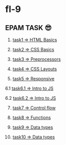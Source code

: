 # fl-9

## EPAM TASK  :sunglasses:

1. [task1 => HTML Basics](https://serhiitkachenko.github.io/fl-9/FE_9_1_homework_html-basics/homework/index.html)

2. [task2 => CSS Basics](https://serhiitkachenko.github.io/fl-9/FE_9_2_homework_css-basics/homework/index.html)

3. [task3 => Preprocessors](https://serhiitkachenko.github.io/fl-9/FE_9_3_homework_preprocessors/homework/index.html)

4. [task4 => CSS Layouts](https://serhiitkachenko.github.io/fl-9/FE_9_4_homework_css-layouts/homework/index.html)

5. [task5 => Responsive](https://serhiitkachenko.github.io/fl-9/FE_9_5_homework_responsive/homework/src/index.html)

6.1 [task6.1 => Intro to JS](https://serhiitkachenko.github.io/fl-9/FE_9_6_homework_js-intro/homework/src/task1.html)

6.2 [task6.2 => Intro to JS](https://serhiitkachenko.github.io/fl-9/FE_9_6_homework_js-intro/homework/src/task2.html)

7. [task7 => Control flow](https://serhiitkachenko.github.io/fl-9/FE_9_7_homework_control-flow/homework/src/task1.html)

8. [task8 => Functions](https://github.com/SerhiiTkachenko/fl-9/tree/master/FE_9_8_homework_functions/homework/src)

9. [task9 => Data types](https://github.com/SerhiiTkachenko/fl-9/blob/master/FE_9_9_homework_data-types/homework/index.js)

10. [task10 => Data types](https://github.com/SerhiiTkachenko/fl-9/blob/master/FE_9_9_homework_data-types/homework/index.js)
